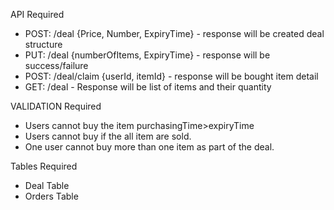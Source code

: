 API Required 
- POST: /deal {Price, Number, ExpiryTime} - response will be created deal structure
- PUT: /deal {numberOfItems, ExpiryTime} - response will be success/failure
- POST: /deal/claim {userId, itemId} - response will be bought item detail
- GET: /deal - Response will be list of items and their quantity

VALIDATION Required
- Users cannot buy the item purchasingTime>expiryTime
- Users cannot buy if the all item are sold.
- One user cannot buy more than one item as part of the deal.

Tables Required
- Deal Table
- Orders Table